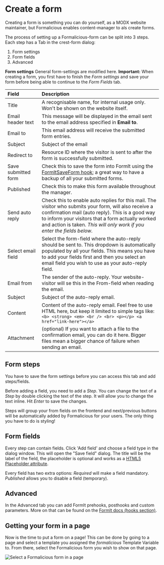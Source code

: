 # Create a form
Creating a form is something you can do yourself, as a MODX website maintainer, but Formalicious enables content-manager to als create forms.

The process of setting up a Formalicious-form can be split into 3 steps. Each step has a Tab in the crest-form dialog:
1. Form settings
2. Form fields
3. Advanced

**Form settings**
General form-settings are modified here. **Important:** When creating a form, you first have to finish the _Form settings_ and save your form before being able to continue to the _Form Fields_ tab.

| Field | Description |
|:--|:--|
| Title | A recognisable name, for internal usage only. Won't be shown on the website itself. |
| Email header text | This message will be displayed in the email sent to the email address specified in **Email to**. |
| Email to | This email address will receive the submitted form entries. |
| Subject | Subject of the email |
| Redirect to | Resource ID where the visitor is sent to after the form is successfully submitted. |
| Save submitted form | Check this to save the form into FormIt using the [FormItSaveForm hook](https://docs.modx.com/extras/revo/formit/formit.hooks/formit.hooks.formitsaveform); a great way to have a backup of all your submitted forms. |
| Published | Check this to make this form available throughout the manager. |
| Send auto reply | Check this to enable auto replies for this mail. The visitor who submits your form, will also receive a confirmation mail (auto reply). This is a good way to inform your visitors that a form actually worked and action is taken. _This will only work if you enter the fields below._ |
| Select email field | Select the form-field where the auto-reply should be sent to. This dropdown is automatically populated by all your fields. This means you have to add your fields first and then you select an email field you wish to use as your auto-reply field. |
| Email from | The sender of the auto-reply. Your website-visitor will se this in the From-field when reading the email. |
| Subject | Subject of the auto-reply email. |
| Content | Content of the auto-reply email. Feel free to use HTML here, but keep it limited to simple tags like: ```<b> <strong> <em> <br /> <br> <p></p> <a href="link-here"></a>``` |
| Attachment | (optional) If you want to attach a file to the confirmation email, you can do it here. Bigger files mean a bigger chance of failure when sending an email. |

## Form steps
You have to save the form settings before you can access this tab and add steps/fields.

Before adding a field, you need to add a _Step_. You can change the text of a _Step_ by double clicking the text of the step. It will allow you to change the text inline. Hit _Enter_ to save the changes.

Steps will group your from fields on the frontend and next/previous buttons will be automatically added by Formalicious for your users. The only thing you have to do is styling!

## Form fields
Every step can contain fields. Click 'Add field' and choose a field type in the dialog window. This will open the "Save field" dialog. The title will be the label of the field, the placeholder is optional and works as a [HTML5 Placeholder attribute](https://www.w3.org/TR/html5/forms.html#the-placeholder-attribute).

Every field has two extra options: _Required_ will make a field mandatory. _Published_ allows you to disable a field (temporary).

## Advanced
In the Advanced tab you can add FormIt prehooks, posthooks and custom parameters. More on that can be found on the [FormIt docs (hooks section)](https://docs.modx.com/extras/revo/formit/formit.hooks).

## Getting your form in a page
Now is the time to put a form on a page! This can be done by going to a page and select a template you assigned the _formalicious_ Template Variable to. From there, select the Formalicious form you wish to show on that page.

![Select a Formalicious form in a page](https://gawk.es/a/modmore/formalicious/formalicious-100-resource.png)